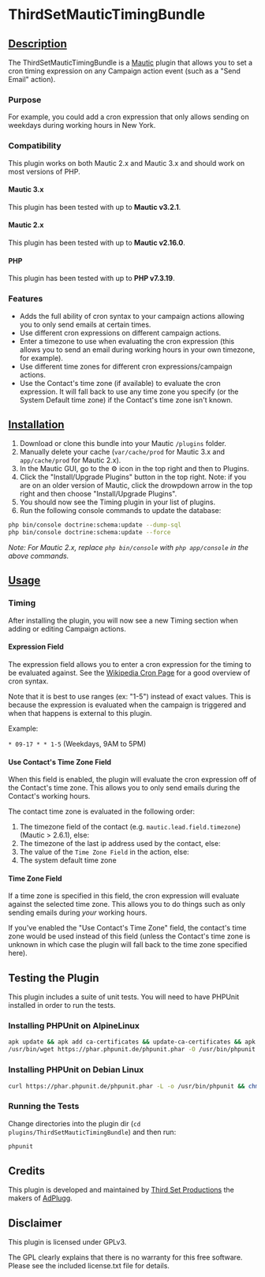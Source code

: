 # ThirdSetMauticTimingBundle

## [Description](id:description)

The ThirdSetMauticTimingBundle is a [Mautic](http://www.mautic.org) plugin that allows you to set a cron timing expression on any Campaign action event (such as a "Send Email" action).

### Purpose

For example, you could add a cron expression that only allows sending on weekdays during working hours in New York.

### Compatibility

This plugin works on both Mautic 2.x and Mautic 3.x and should work on most versions of PHP.

#### Mautic 3.x

This plugin has been tested with up to **Mautic v3.2.1**.

#### Mautic 2.x

This plugin has been tested with up to **Mautic v2.16.0**.

#### PHP

This plugin has been tested with up to **PHP v7.3.19**.

### Features

* Adds the full ability of cron syntax to your campaign actions allowing you to only send emails at certain times.
* Use different cron expressions on different campaign actions.
* Enter a timezone to use when evaluating the cron expression (this allows you to send an email during working hours in your own timezone, for example).
* Use different time zones for different cron expressions/campaign actions.
* Use the Contact's time zone (if available) to evaluate the cron expression. It will fall back to use any time zone you specify (or the System Default time zone) if the Contact's time zone isn't known.

## [Installation](id:installation)

1. Download or clone this bundle into your Mautic `/plugins` folder.
2. Manually delete your cache (`var/cache/prod` for Mautic 3.x and `app/cache/prod` for Mautic 2.x).
3. In the Mautic GUI, go to the :gear: icon in the top right and then to Plugins.
4. Click the "Install/Upgrade Plugins" button in the top right. Note: if you are on an older version of Mautic, click the drowpdown arrow in the top right and then choose "Install/Upgrade Plugins".
5. You should now see the Timing plugin in your list of plugins.
6. Run the following console commands to update the database:

```bash
php bin/console doctrine:schema:update --dump-sql
php bin/console doctrine:schema:update --force
```

_Note: For Mautic 2.x, replace `php bin/console` with `php app/console` in the above commands._

## [Usage](id:usage)

### Timing

After installing the plugin, you will now see a new Timing section when adding or editing Campaign actions.

#### Expression Field

The expression field allows you to enter a cron expression for the timing to be evaluated against. See the [Wikipedia Cron Page](https://en.wikipedia.org/wiki/Cron) for a good overview of cron syntax.

Note that it is best to use ranges (ex: "1-5") instead of exact values. This is because the expression is evaluated when the campaign is triggered and when that happens is external to this plugin.

Example:

`* 09-17 * * 1-5` (Weekdays, 9AM to 5PM)

#### Use Contact's Time Zone Field

When this field is enabled, the plugin will evaluate the cron expression off of the Contact's time zone.  This allows you to only send emails during the Contact's working hours.

The contact time zone is evaluated in the following order:

1. The timezone field of the contact (e.g. `mautic.lead.field.timezone`) (Mautic > 2.6.1), else:
2. The timezone of the last ip address used by the contact, else:
3. The value of the `Time Zone Field` in the action, else:
4. The system default time zone

#### Time Zone Field

If a time zone is specified in this field, the cron expression will evaluate against the selected time zone.  This allows you to do things such as only sending emails during _your_ working hours.

If you've enabled the "Use Contact's Time Zone" field, the contact's time zone would be used instead of this field (unless the Contact's time zone is unknown in which case the plugin will fall back to the time zone specified here).

## Testing the Plugin

This plugin includes a suite of unit tests. You will need to have PHPUnit installed in order to run the tests.

### Installing PHPUnit on AlpineLinux

```bash
apk update && apk add ca-certificates && update-ca-certificates && apk add openssl
/usr/bin/wget https://phar.phpunit.de/phpunit.phar -O /usr/bin/phpunit && chmod 755 /usr/bin/phpunit
```

### Installing PHPUnit on Debian Linux

```bash
curl https://phar.phpunit.de/phpunit.phar -L -o /usr/bin/phpunit && chmod 755 /usr/bin/phpunit
```

### Running the Tests

Change directories into the plugin dir (`cd plugins/ThirdSetMauticTimingBundle`) and then run:

```bash
phpunit
```

## Credits

This plugin is developed and maintained by [Third Set Productions](http://www.thirdset.com) the makers of [AdPlugg](http://www.adplugg.com).

## Disclaimer

This plugin is licensed under GPLv3.

The GPL clearly explains that there is no warranty for this free software. Please see the included license.txt file for details.
